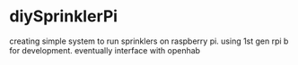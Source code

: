 # diySprinklerPi
creating simple system to run sprinklers on raspberry pi.  using 1st gen rpi b for development.  eventually interface with openhab
